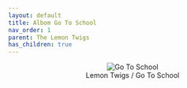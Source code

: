 ```yaml
---
layout: default
title: Albom Go To School
nav_order: 1   
parent: The Lemon Twigs
has_children: true 
---  
```


<p align="center">
<img alt="Go To School" src="https://github.com/januarythirtyfirst/TranslateSongs/blob/eooeo-patch-1/img/coverGoToSchool.jpg?raw=true"> 
<br>
Lemon Twigs / Go To School   
</p> 

